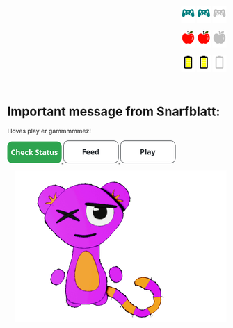 <p align="right">
  <img src="https://github.com/JessRudder/jessrudder/blob/master/icons/play-full.svg" height="40px"/>
  <img src="https://github.com/JessRudder/jessrudder/blob/master/icons/play-full.svg" height="40px"/>
  <img src="https://github.com/JessRudder/jessrudder/blob/master/icons/play-empty.svg" height="40px"/>
</p>
<p align="right">
  <img src="https://github.com/JessRudder/jessrudder/blob/master/icons/hunger-full.svg" height="40px"/>
  <img src="https://github.com/JessRudder/jessrudder/blob/master/icons/hunger-full.svg" height="40px"/>
  <img src="https://github.com/JessRudder/jessrudder/blob/master/icons/hunger-empty.svg" height="40px"/>
</p>
<p align="right">
  <img src="https://github.com/JessRudder/jessrudder/blob/master/icons/battery-full.svg" height="40px"/>
  <img src="https://github.com/JessRudder/jessrudder/blob/master/icons/battery-full.svg" height="40px"/>
  <img src="https://github.com/JessRudder/jessrudder/blob/master/icons/battery-empty.svg" height="40px"/>
</p>
<br>

# Important message from Snarfblatt:
I loves play er gammmmmez!

<a href="https://feedimal.herokuapp.com/status">
  <img src="https://github.com/JessRudder/jessrudder/blob/master/buttons/status.png" />
</a>
<a href="https://feedimal.herokuapp.com/feed">
  <img src="https://github.com/JessRudder/jessrudder/blob/master/buttons/feed.png" />
</a>
<a href="https://feedimal.herokuapp.com/play">
  <img src="https://github.com/JessRudder/jessrudder/blob/master/buttons/play.png" />
</a>


<p>
  <img src="https://github.com/JessRudder/jessrudder/blob/master/snarfblatt/play.gif" alt="Snarfblatt playing with a ball" height="350px" align="right">
</p>


